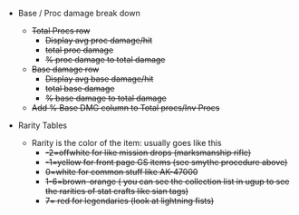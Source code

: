 * Base / Proc damage break down
  * ~~Total Procs row~~
    * ~~Display avg proc damage/hit~~
    * ~~total proc damage~~
    * ~~% proc damage to total damage~~
  * ~~Base damage row~~
    * ~~Display avg base damage/hit~~
    * ~~total base damage~~
    * ~~% base damage to total damage~~
  * ~~Add % Base DMG column to Total procs/Inv Procs~~

* Rarity Tables
  * Rarity is the color of the item: usually goes like this
    * ~~-2=offwhite for like mission drops (marksmanship rifle)~~
    * ~~-1=yellow for front page GS items (see smythe procedure above)~~
    * ~~0=white for common stuff like AK-47000~~
    * ~~1-6=brown-orange ( you can see the collection list in ugup to see the rarities of stat crafts like sian tags)~~
    * ~~7= red for legendaries (look at lightning fists)~~
